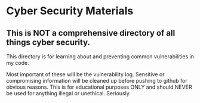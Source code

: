 # Cyber Security Materials

## This is NOT a comprehensive directory of all things cyber security.

This directory is for learning about and preventing common vulnerabilities in my code.

Most important of these will be the vulnerability log. Sensitive or compromising information will be cleaned up before pushing to github for obvious reasons. This is for educational purposes ONLY and should NEVER be used for anything illegal or unethical. Seriously.
